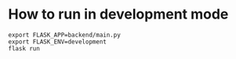 # How to run in development mode

```
export FLASK_APP=backend/main.py
export FLASK_ENV=development
flask run
```
